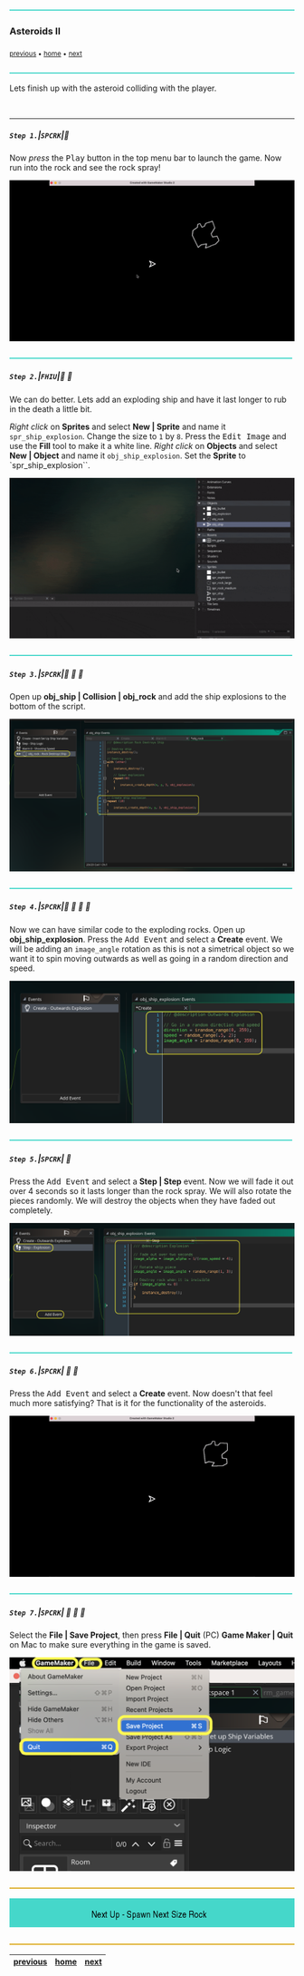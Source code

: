 ![](../images/line3.png)

### Asteroids II

<sub>[previous](../asteroids-i/README.md#user-content-asteroids-i) • [home](../README.md#user-content-gms2-ue4-space-rocks) • [next](../next-size/README.md#user-content-spawn-next-size-rock)</sub>

![](../images/line3.png)

Lets finish up with the asteroid colliding with the player.

<br>

---


##### `Step 1.`\|`SPCRK`|:small_blue_diamond:

Now *press* the <kbd>Play</kbd> button in the top menu bar to launch the game. Now run into the rock and see the rock spray!

![alt_text](images/RockExplodes.gif)

![](../images/line2.png)

##### `Step 2.`\|`FHIU`|:small_blue_diamond: :small_blue_diamond: 

We can do better.  Lets add an exploding ship and have it last longer to rub in the death a little bit.

*Right click* on **Sprites** and select **New | Sprite** and name it `spr_ship_explosion`. Change the size to `1` by `8`.  Press the <kbd>Edit Image</kbd> and use the **Fill** tool to make it a white line.  *Right click* on **Objects** and select **New | Object** and name it `obj_ship_explosion`. Set the **Sprite** to `spr_ship_explosion``. 

![add ship exploding sprite and object that is 1 x 8](images/AddShipExplosion.gif)

![](../images/line2.png)

##### `Step 3.`\|`SPCRK`|:small_blue_diamond: :small_blue_diamond: :small_blue_diamond:

Open up **obj_ship | Collision | obj_rock** and add the ship explosions to the bottom of the script.

![destroy ship explosion in rock collision](images/rockDestroysShip.png)

![](../images/line2.png)

##### `Step 4.`\|`SPCRK`|:small_blue_diamond: :small_blue_diamond: :small_blue_diamond: :small_blue_diamond:

Now we can have similar code to the exploding rocks.  Open up **obj_ship_explosion**. Press the <kbd>Add Event</kbd> and select a **Create** event. We will be adding an `image_angle` rotation as this is not a simetrical object so we want it to spin moving outwards as well as going in a random direction and speed.

![alt_text](images/shipExplosionCreate.png)

![](../images/line2.png)

##### `Step 5.`\|`SPCRK`| :small_orange_diamond:

Press the <kbd>Add Event</kbd> and select a **Step | Step** event. Now we will fade it out over 4 seconds so it lasts longer than the rock spray.  We will also rotate the pieces randomly.  We will destroy the objects when they have faded out completely.

![alt_text](images/ShipExplosionStep.png)

![](../images/line2.png)

##### `Step 6.`\|`SPCRK`| :small_orange_diamond: :small_blue_diamond:

Press the <kbd>Add Event</kbd> and select a **Create** event. Now doesn't that feel much more satisfying?  That is it for the functionality of the asteroids.

![rock and ship explodes in game](images/FinalShipRockExplosion.gif)

![](../images/line2.png)

##### `Step 7.`\|`SPCRK`| :small_orange_diamond: :small_blue_diamond: :small_blue_diamond:

Select the **File | Save Project**, then press **File | Quit** (PC) **Game Maker | Quit** on Mac to make sure everything in the game is saved.

![save, quit, commit and push to github](images/saveQuit.png)


![](../images/line.png)

<!-- <img src="https://via.placeholder.com/1000x100/45D7CA/000000/?text=Next Up - Spawn Next Size Rock"> -->

![Next Up Spawn Next Size Rock](images/banner.png)

![](../images/line.png)

| [previous](../asteroids-i/README.md#user-content-asteroids-i)| [home](../README.md#user-content-gms2-ue4-space-rocks) | [next](../next-size/README.md#user-content-spawn-next-size-rock)|
|---|---|---|
